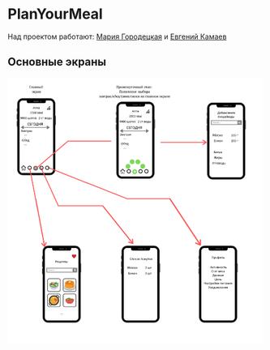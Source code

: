 # PlanYourMeal

Над проектом работают:
[Мария Городецкая](https://github.com/moiraxavier) и [Евгений Камаев](https://github.com/Devgen8/)

## Основные экраны
![Alt text](PlanYourMeal.png?raw=true "Title")
